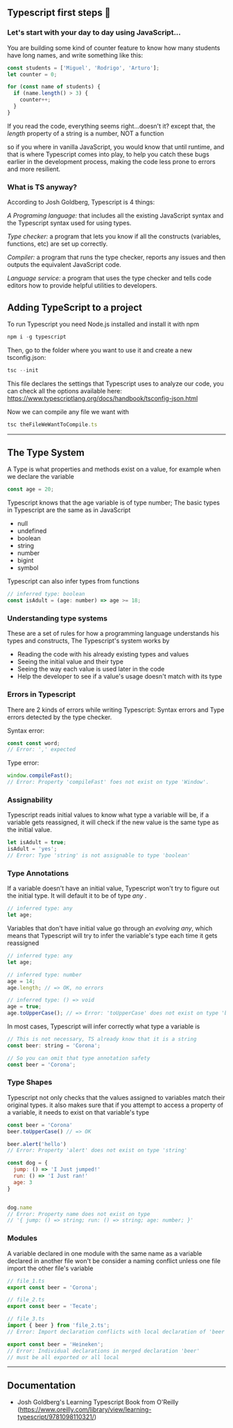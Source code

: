 ## Typescript first steps :footprints:

### Let's start with your day to day using JavaScript...

You are building some kind of counter feature to know how many students have long names, and write something like this:

```javascript
const students = ['Miguel', 'Rodrigo', 'Arturo'];
let counter = 0;

for (const name of students) {
  if (name.length() > 3) {
    counter++;
  }
}
```

If you read the code, everything seems right...doesn't it?
except that, the _length_ property of a string is a number, NOT a function

so if you where in vanilla JavaScript, you would know that until runtime, and that is where Typescript comes into play, to help you catch these bugs earlier in the development process, making the code less prone to errors and more resilient.

### What is TS anyway?

According to Josh Goldberg, Typescript is 4 things:

_A Programing language:_ that includes all the existing JavaScript syntax and the Typescript syntax used for using types.

_Type checker:_ a program that lets you know if all the constructs (variables, functions, etc) are set up correctly.

_Compiler:_ a program that runs the type checker, reports any issues and then outputs the equivalent JavaScript code.

_Language service:_ a program that uses the type checker and tells code editors how to provide helpful utilities to developers.

## Adding TypeScript to a project

To run Typescript you need Node.js installed and install it with npm

```javascript
npm i -g typescript
```

Then, go to the folder where you want to use it and create a new tsconfig.json:

```javascript
tsc --init
```

This file declares the settings that Typescript uses to analyze our code, you can check all the options available here: https://www.typescriptlang.org/docs/handbook/tsconfig-json.html

Now we can compile any file we want with

```javascript
tsc theFileWeWantToCompile.ts
```

---

## The Type System

A Type is what properties and methods exist on a value, for example when we declare the variable

```javascript
const age = 20;
```

Typescript knows that the age variable is of type number; The basic types in Typescript are the same as in JavaScript

- null
- undefined
- boolean
- string
- number
- bigint
- symbol

Typescript can also infer types from functions

```javascript
// inferred type: boolean
const isAdult = (age: number) => age >= 18;
```

### Understanding type systems

These are a set of rules for how a programming language understands his types and constructs, The Typescript's system works by

- Reading the code with his already existing types and values
- Seeing the initial value and their type
- Seeing the way each value is used later in the code
- Help the developer to see if a value's usage doesn't match with its type

### Errors in Typescript

There are 2 kinds of errors while writing Typescript: Syntax errors and Type errors detected by the type checker.

Syntax error:

```javascript
const const word;
// Error: ',' expected
```

Type error:

```javascript
window.compileFast();
// Error: Property 'compileFast' foes not exist on type 'Window'.
```

### Assignability

Typescript reads initial values to know what type a variable will be, if a variable gets reassigned, it will check if the new value is the same type as the initial value.

```javascript
let isAdult = true;
isAdult = 'yes';
// Error: Type 'string' is not assignable to type 'boolean'
```

### Type Annotations

If a variable doesn't have an initial value, Typescript won't try to figure out the initial type. It will default it to be of type _any_ .

```javascript
// inferred type: any
let age;
```

Variables that don't have initial value go through an _evolving any_, which means that Typescript will try to infer the variable's type each time it gets reassigned

```javascript
// inferred type: any
let age;

// inferred type: number
age = 14;
age.length; // => OK, no errors

// inferred type: () => void
age = true;
age.toUpperCase(); // => Error: 'toUpperCase' does not exist on type 'boolean'
```

In most cases, Typescript will infer correctly what type a variable is

```javascript
// This is not necessary, TS already know that it is a string
const beer: string = 'Corona';

// So you can omit that type annotation safety
const beer = 'Corona';
```

### Type Shapes

Typescript not only checks that the values assigned to variables match their original types. it also makes sure that if you attempt to access a property of a variable, it needs to exist on that variable's type

```javascript
const beer = 'Corona'
beer.toUpperCase() // => OK

beer.alert('hello')
// Error: Property 'alert' does not exist on type 'string'

const dog = {
  jump: () => 'I Just jumped!'
  run: () => 'I Just ran!'
  age: 3
}


dog.name
// Error: Property name does not exist on type
// '{ jump: () => string; run: () => string; age: number; }'
```

### Modules

A variable declared in one module with the same name as a variable declared in another file won't be consider a naming conflict unless one file import the other file's variable

```javascript
// file_1.ts
export const beer = 'Corona';

// file_2.ts
export const beer = 'Tecate';

// file_3.ts
import { beer } from 'file_2.ts';
// Error: Import declaration conflicts with local declaration of 'beer'

export const beer = 'Heineken';
// Error: Individual declarations in merged declaration 'beer' 
// must be all exported or all local
```


---

## Documentation

- Josh Goldberg's Learning Typescript Book from O'Reilly (https://www.oreilly.com/library/view/learning-typescript/9781098110321/)
